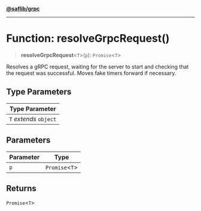 [**@saflib/grpc**](../../../../index.md)

***

# Function: resolveGrpcRequest()

> **resolveGrpcRequest**\<`T`\>(`p`): `Promise`\<`T`\>

Resolves a gRPC request, waiting for the server to start and checking that the request was successful.
Moves fake timers forward if necessary.

## Type Parameters

| Type Parameter |
| ------ |
| `T` *extends* `object` |

## Parameters

| Parameter | Type |
| ------ | ------ |
| `p` | `Promise`\<`T`\> |

## Returns

`Promise`\<`T`\>
